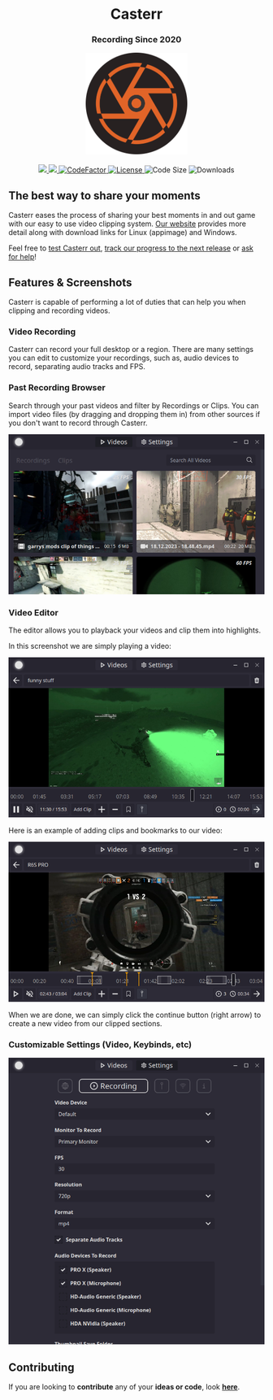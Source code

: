 <h1 align="center">Casterr</h1>
<h3 align="center">Recording Since 2020</h3>

<p align="center">
  <img src="https://raw.githubusercontent.com/CasterrTV/website/master/static/img/Orange_Casterr_Logo.svg" alt="logo" width="200px" />
  
  <br />
  <br />

  <a href="https://casterr.sbond.co">
    <img src="https://img.shields.io/website?label=WEBSITE&style=for-the-badge&url=https%3A%2F%2Fcasterr.sbond.co" />
  </a>

  <a href="https://github.com/sbondCo/Casterr/issues">
    <img src="https://img.shields.io/github/issues-raw/sbondCo/Casterr?label=ISSUES&style=for-the-badge" />
  </a>
  
  <a href="https://www.codefactor.io/repository/github/sbondco/casterr">
    <img src="https://www.codefactor.io/repository/github/sbondco/casterr/badge?style=for-the-badge" alt="CodeFactor" />
  </a>
  
  <a href="LICENSE">
    <img src="https://img.shields.io/github/license/sbondCo/Casterr.svg?style=for-the-badge" alt="License" />
  </a>
  
  <a>
    <img src="https://img.shields.io/github/repo-size/sbondCo/Casterr.svg?style=for-the-badge" alt="Code Size" />
  </a>

  <a>
    <img src="https://img.shields.io/github/downloads/sbondCo/Casterr/total?style=for-the-badge" alt="Downloads" />
  </a>
</p>

## The best way to share your moments

Casterr eases the process of sharing your best moments in and out game with our easy to use video clipping system.
[Our website](https://casterr.sbond.co/) provides more detail along with download links for Linux (appimage) and Windows.

Feel free to [test Casterr out](https://github.com/sbondCo/Casterr/releases), [track our progress to the next release](https://github.com/orgs/sbondCo/projects/8/views/2) or [ask for help](https://github.com/sbondCo/Casterr/issues/new/choose)!

## Features & Screenshots

Casterr is capable of performing a lot of duties that can help you when clipping and recording videos.

### Video Recording

Casterr can record your full desktop or a region. There are many settings you can edit to customize your recordings, such as, audio devices to record, separating audio tracks and FPS.

### Past Recording Browser

Search through your past videos and filter by Recordings or Clips. You can import video files (by dragging and dropping them in) from other sources if you don't want to record through Casterr.

<img src="./screenshot/videos.png" alt="Viewing past recordings" />

### Video Editor

The editor allows you to playback your videos and clip them into highlights.

In this screenshot we are simply playing a video:

<img src="./screenshot/video-editor-playing.png" alt="Playing video in editor" />

Here is an example of adding clips and bookmarks to our video:

<img src="./screenshot/video-editor-clips-and-bookmarks.png" alt="Adding clips and bookmarks" />

When we are done, we can simply click the continue button (right arrow) to create a new video from our clipped sections.

### Customizable Settings (Video, Keybinds, etc)

<img src="./screenshot/settings-recording.png" alt="Recording settings" />

## Contributing

If you are looking to **contribute** any of your **ideas or code**, look **[here](CONTRIBUTING.md)**.
